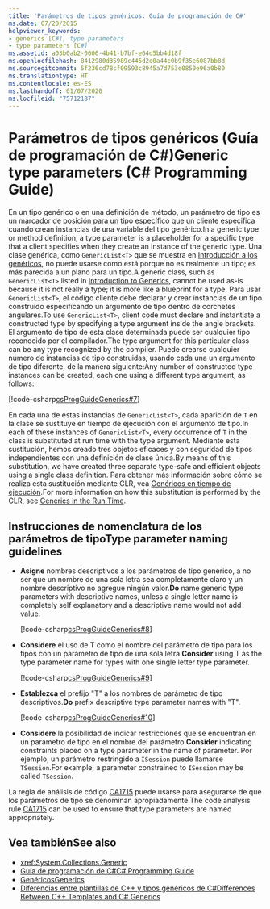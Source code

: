 ```yaml
---
title: 'Parámetros de tipos genéricos: Guía de programación de C#'
ms.date: 07/20/2015
helpviewer_keywords:
- generics [C#], type parameters
- type parameters [C#]
ms.assetid: a03b0ab2-0606-4b41-b7bf-e64d5bb4d18f
ms.openlocfilehash: 8412980d35989c445d2e0a44c0b9f35e6087bb8d
ms.sourcegitcommit: 5f236cd78cf09593c8945a7d753e0850e96a0b80
ms.translationtype: HT
ms.contentlocale: es-ES
ms.lasthandoff: 01/07/2020
ms.locfileid: "75712187"
---
```

# <a name="generic-type-parameters-c-programming-guide"></a><span data-ttu-id="4dbb3-102">Parámetros de tipos genéricos (Guía de programación de C#)</span><span class="sxs-lookup"><span data-stu-id="4dbb3-102">Generic type parameters (C# Programming Guide)</span></span>

<span data-ttu-id="4dbb3-103">En un tipo genérico o en una definición de método, un parámetro de tipo es un marcador de posición para un tipo específico que un cliente especifica cuando crean instancias de una variable del tipo genérico.</span><span class="sxs-lookup"><span data-stu-id="4dbb3-103">In a generic type or method definition, a type parameter is a placeholder for a specific type that a client specifies when they create an instance of the generic type.</span></span> <span data-ttu-id="4dbb3-104">Una clase genérica, como `GenericList<T>` que se muestra en [Introducción a los genéricos](./index.md), no puede usarse como está porque no es realmente un tipo; es más parecida a un plano para un tipo.</span><span class="sxs-lookup"><span data-stu-id="4dbb3-104">A generic class, such as `GenericList<T>` listed in [Introduction to Generics](./index.md), cannot be used as-is because it is not really a type; it is more like a blueprint for a type.</span></span> <span data-ttu-id="4dbb3-105">Para usar `GenericList<T>`, el código cliente debe declarar y crear instancias de un tipo construido especificando un argumento de tipo dentro de corchetes angulares.</span><span class="sxs-lookup"><span data-stu-id="4dbb3-105">To use `GenericList<T>`, client code must declare and instantiate a constructed type by specifying a type argument inside the angle brackets.</span></span> <span data-ttu-id="4dbb3-106">El argumento de tipo de esta clase determinada puede ser cualquier tipo reconocido por el compilador.</span><span class="sxs-lookup"><span data-stu-id="4dbb3-106">The type argument for this particular class can be any type recognized by the compiler.</span></span> <span data-ttu-id="4dbb3-107">Puede crearse cualquier número de instancias de tipo construidas, usando cada una un argumento de tipo diferente, de la manera siguiente:</span><span class="sxs-lookup"><span data-stu-id="4dbb3-107">Any number of constructed type instances can be created, each one using a different type argument, as follows:</span></span>  
  
[!code-csharp[csProgGuideGenerics#7](~/samples/snippets/csharp/VS_Snippets_VBCSharp/csProgGuideGenerics/CS/Generics.cs#7)]  
  
<span data-ttu-id="4dbb3-108">En cada una de estas instancias de `GenericList<T>`, cada aparición de `T` en la clase se sustituye en tiempo de ejecución con el argumento de tipo.</span><span class="sxs-lookup"><span data-stu-id="4dbb3-108">In each of these instances of `GenericList<T>`, every occurrence of `T` in the class is substituted at run time with the type argument.</span></span> <span data-ttu-id="4dbb3-109">Mediante esta sustitución, hemos creado tres objetos eficaces y con seguridad de tipos independientes con una definición de clase única.</span><span class="sxs-lookup"><span data-stu-id="4dbb3-109">By means of this substitution, we have created three separate type-safe and efficient objects using a single class definition.</span></span> <span data-ttu-id="4dbb3-110">Para obtener más información sobre cómo se realiza esta sustitución mediante CLR, vea [Genéricos en tiempo de ejecución](./generics-in-the-run-time.md).</span><span class="sxs-lookup"><span data-stu-id="4dbb3-110">For more information on how this substitution is performed by the CLR, see [Generics in the Run Time](./generics-in-the-run-time.md).</span></span>  
  
## <a name="type-parameter-naming-guidelines"></a><span data-ttu-id="4dbb3-111">Instrucciones de nomenclatura de los parámetros de tipo</span><span class="sxs-lookup"><span data-stu-id="4dbb3-111">Type parameter naming guidelines</span></span>  
  
- <span data-ttu-id="4dbb3-112">**Asigne** nombres descriptivos a los parámetros de tipo genérico, a no ser que un nombre de una sola letra sea completamente claro y un nombre descriptivo no agregue ningún valor.</span><span class="sxs-lookup"><span data-stu-id="4dbb3-112">**Do** name generic type parameters with descriptive names, unless a single letter name is completely self explanatory and a descriptive name would not add value.</span></span>  
  
   [!code-csharp[csProgGuideGenerics#8](~/samples/snippets/csharp/VS_Snippets_VBCSharp/csProgGuideGenerics/CS/Generics.cs#8)]  
  
- <span data-ttu-id="4dbb3-113">**Considere** el uso de T como el nombre del parámetro de tipo para los tipos con un parámetro de tipo de una sola letra.</span><span class="sxs-lookup"><span data-stu-id="4dbb3-113">**Consider** using T as the type parameter name for types with one single letter type parameter.</span></span>  
  
   [!code-csharp[csProgGuideGenerics#9](~/samples/snippets/csharp/VS_Snippets_VBCSharp/csProgGuideGenerics/CS/Generics.cs#9)]  
  
- <span data-ttu-id="4dbb3-114">**Establezca** el prefijo "T" a los nombres de parámetro de tipo descriptivos.</span><span class="sxs-lookup"><span data-stu-id="4dbb3-114">**Do** prefix descriptive type parameter names with "T".</span></span>  
  
   [!code-csharp[csProgGuideGenerics#10](~/samples/snippets/csharp/VS_Snippets_VBCSharp/csProgGuideGenerics/CS/Generics.cs#10)]  
  
- <span data-ttu-id="4dbb3-115">**Considere** la posibilidad de indicar restricciones que se encuentran en un parámetro de tipo en el nombre del parámetro.</span><span class="sxs-lookup"><span data-stu-id="4dbb3-115">**Consider** indicating constraints placed on a type parameter in the name of parameter.</span></span> <span data-ttu-id="4dbb3-116">Por ejemplo, un parámetro restringido a `ISession` puede llamarse `TSession`.</span><span class="sxs-lookup"><span data-stu-id="4dbb3-116">For example, a parameter constrained to `ISession` may be called `TSession`.</span></span>

<span data-ttu-id="4dbb3-117">La regla de análisis de código [CA1715](/visualstudio/code-quality/ca1715) puede usarse para asegurarse de que los parámetros de tipo se denominan apropiadamente.</span><span class="sxs-lookup"><span data-stu-id="4dbb3-117">The code analysis rule [CA1715](/visualstudio/code-quality/ca1715) can be used to ensure that type parameters are named appropriately.</span></span>
  
## <a name="see-also"></a><span data-ttu-id="4dbb3-118">Vea también</span><span class="sxs-lookup"><span data-stu-id="4dbb3-118">See also</span></span>

- <xref:System.Collections.Generic>
- [<span data-ttu-id="4dbb3-119">Guía de programación de C#</span><span class="sxs-lookup"><span data-stu-id="4dbb3-119">C# Programming Guide</span></span>](../index.md)
- [<span data-ttu-id="4dbb3-120">Genéricos</span><span class="sxs-lookup"><span data-stu-id="4dbb3-120">Generics</span></span>](./index.md)
- [<span data-ttu-id="4dbb3-121">Diferencias entre plantillas de C++ y tipos genéricos de C#</span><span class="sxs-lookup"><span data-stu-id="4dbb3-121">Differences Between C++ Templates and C# Generics</span></span>](./differences-between-cpp-templates-and-csharp-generics.md)
